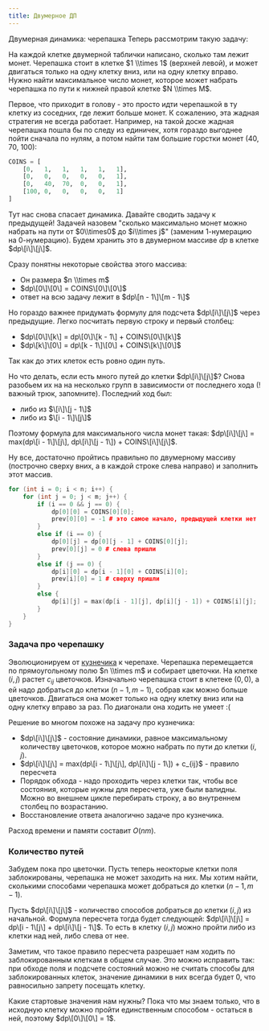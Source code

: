 ```yaml
---
title: Двумерное ДП
---
```


Двумерная динамика: черепашка Теперь рассмотрим такую задачу:

На каждой клетке двумерной таблички написано, сколько там лежит монет.
Черепашка стоит в клетке $1 \\times 1$ (верхней левой), и может
двигаться только на одну клетку вниз, или на одну клетку вправо.
Нужно найти максимальное число монет, которое может набрать черепашка
по пути к нижней правой клетке $N \\times M$.

Первое, что приходит в голову - это просто идти черепашкой в ту клетку
из соседних, где лежит больше монет. К сожалению, эта жадная стратегия
не всегда работает. Например, на такой доске жадная черепашка пошла бы
по следу из единичек, хотя гораздо выгоднее пойти сначала по нулям, а
потом найти там большие горстки монет (40, 70, 100):

``` python numberLines
COINS = [
    [0,   1,   1,   1,   1,   1],
    [0,   0,   0,   0,   0,   1],
    [0,   40,  70,  0,   0,   1],
    [100, 0,   0,   0,   0,   1]
]
```

Тут нас снова спасает динамика. Давайте сводить задачу к предыдущей\!
Задачей назовем "сколько максимально монет можно набрать на пути от
$0\\times0$ до $i\\times j$" (заменим 1-нумерацию на 0-нумерацию). Будем
хранить это в двумерном массиве $dp$ в клетке $dp\[i\]\[j\]$.

Сразу понятны некоторые свойства этого массива:

  - Он размера $n \\times m$
  - $dp\[0\]\[0\] = COINS\[0\]\[0\]$
  - ответ на всю задачу лежит в $dp\[n - 1\]\[m - 1\]$

Но гораздо важнее придумать формулу для подсчета $dp\[i\]\[j\]$ через
предыдущие. Легко посчитать первую строку и первый столбец:

  - $dp\[0\]\[k\] = dp\[0\]\[k - 1\] + COINS\[0\]\[k\]$
  - $dp\[k\]\[0\] = dp\[k - 1\]\[0\] + COINS\[k\]\[0\]$

Так как до этих клеток есть ровно один путь.

Но что делать, если есть много путей до клетки $dp\[i\]\[j\]$? Снова
разобьем их на на несколько групп в зависимости от последнего хода
(\! важный трюк, запомните). Последний ход был:

  - либо из $\[i\]\[j - 1\]$
  - либо из $\[i - 1\]\[j\]$

Поэтому формула для максимального числа монет такая: $dp\[i\]\[j\] =
max(dp\[i - 1\]\[j\], dp\[i\]\[j - 1\]) + COINS\[i\]\[j\]$.

Ну все, достаточно пройтись правильно по двумерному массиву (построчно
сверху вних, а в каждой строке слева направо) и заполнить этот массив.

``` C++ numberLines
for (int i = 0; i < n; i++) {
    for (int j = 0; j < m; j++) {
        if (i == 0 && j == 0) {
            dp[0][0] = COINS[0][0];
            prev[0][0] = -1 # это самое начало, предыдущей клетки нет
        }
        else if (i == 0) {
            dp[0][j] = dp[0][j - 1] + COINS[0][j];
            prev[0][j] = 0 # слева пришли
        }
        else if (j == 0) {
            dp[i][0] = dp[i - 1][0] + COINS[i][0];
            prev[i][0] = 1 # сверху пришли
        }
        else {
            dp[i][j] = max(dp[i - 1][j], dp[i][j - 1]) + COINS[i][j];
        }
    }
}
```

### Задача про черепашку

Эволюционируем от [кузнечика](Одномерное_ДП_:_кузнечик "wikilink") к
черепахе. Черепашка перемещается по прямоугольному полю $n \\times
m$ и собирает цветочки. На клетке $(i,j)$ растет $c_{ij}$ цветочков.
Изначально черепашка стоит в клетеке $(0,0)$, а ей надо добраться до
клетки $(n-1, m-1)$, собрав как можно больше цветочков. Двигаться она
может только на одну клетку вниз или на одну клетку вправо за раз. По
диагонали она ходить не умеет :(

Решение во многом похоже на задачу про кузнечика:

  - $dp\[i\]\[j\]$ - состояние динамики, равное максимальному количеству
    цветочков, которое можно набрать по пути до клетки $(i, j)$.
  - $dp\[i\]\[j\] = max(dp\[i - 1\]\[j\], dp\[i\]\[j - 1\]) + c_{ij}$ -
    правило пересчета
  - Порядок обхода - надо проходить через клетки так, чтобы все
    состояния, которые нужны для пересчета, уже были валидны.
    Можно во внешнем цикле перебирать строку, а во внутреннем столбец
    по возрастанию.
  - Восстановление ответа аналогично задаче про кузнечика.

Расход времени и памяти составит $O(nm)$.

### Количество путей

Забудем пока про цветочки. Пусть теперь неокторые клетки поля
заблокированы, черепашка не может заходить на них. Мы хотим
найти, сколькими способами черепашка может добраться до клетки
$(n-1,m-1)$.

Пусть $dp\[i\]\[j\]$ - количество способов добраться до клетки $(i, j)$
из начальной. Формула пересчета тогда будет следующей: $dp\[i\]\[j\] =
dp\[i - 1\[j\] + dp\[i\]\[j - 1\]$. То есть в клетку $(i, j)$ можно
пройти либо из клетки над ней, либо слева от нее.

Заметим, что такое правило пересчета разрешает нам ходить по
заблокированным клеткам в общем случае. Это можно исправить
так: при обходе поля и подсчете состояний можно не считать способы для
заблокированных клеток, значение динамики в них всегда будет $0$, что
равносильно запрету посещать клетку.

Какие стартовые значения нам нужны? Пока что мы знаем только, что в
исходную клетку можно пройти единственным способом - остаться в
ней, поэтому $dp\[0\]\[0\] = 1$.
